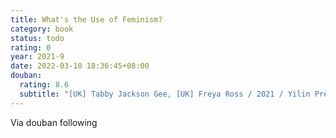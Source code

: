 ```yaml
---
title: What's the Use of Feminism?
category: book
status: todo
rating: 0
year: 2021-9
date: 2022-03-10 18:36:45+08:00
douban:
  rating: 8.6
  subtitle: "[UK] Tabby Jackson Gee, [UK] Freya Ross / 2021 / Yilin Press"
---
```


Via douban following
